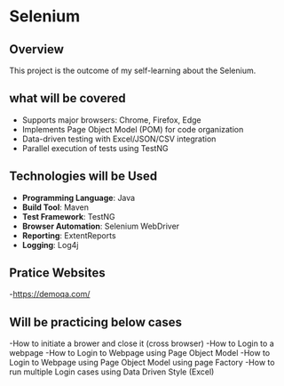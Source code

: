 # Selenium

## Overview
This project is the outcome of my self-learning about the Selenium.

## what will be covered
- Supports major browsers: Chrome, Firefox, Edge
- Implements Page Object Model (POM) for code organization
- Data-driven testing with Excel/JSON/CSV integration
- Parallel execution of tests using TestNG

  
## Technologies will be Used

- **Programming Language**: Java
- **Build Tool**: Maven
- **Test Framework**: TestNG
- **Browser Automation**: Selenium WebDriver
- **Reporting**: ExtentReports
- **Logging**: Log4j

## Pratice Websites
-https://demoqa.com/

## Will be practicing below cases

-How to initiate a brower and close it (cross browser)
-How to Login to a webpage
-How to Login to Webpage using Page Object Model
-How to Login to Webpage using Page Object Model using page Factory
-How to run multiple Login cases using Data Driven Style (Excel)
